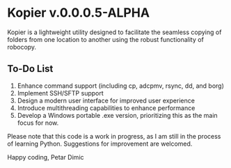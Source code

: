 # Kopier v.0.0.0.5-ALPHA

Kopier is a lightweight utility designed to facilitate the seamless copying of folders from one location to another using the robust functionality of robocopy.

## To-Do List

1. Enhance command support (including cp, adcpmv, rsync, dd, and borg)
2. Implement SSH/SFTP support
3. Design a modern user interface for improved user experience
4. Introduce multithreading capabilities to enhance performance
5. Develop a Windows portable .exe version, prioritizing this as the main focus for now.

Please note that this code is a work in progress, as I am still in the process of learning Python. Suggestions for improvement are welcomed.

Happy coding,
Petar Dimic
